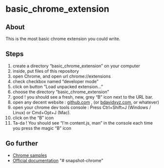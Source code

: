 # basic_chrome_extension

## About

This is the most basic chrome extension you could write.

## Steps

1. create a directory “basic_chrome_extension” on your computer
2. inside, put files of this repository
3. open Chrome, and open url chrome://extensions
4. check checkbox named “developer mode”
5. click on button “Load unpacked extension…”
6. choose the directory “basic_chrome_extension”
7. good ! you should see a fresh, new, grey “B” icon next to the URL bar.
8. open any decent website : [github.com](http://github.com) , (or [bdavidxyz.com](http://bdavidxyz.com), or whatever)
9. open your chrome dev tools console : Press Ctrl+Shift+J (Windows / Linux) or Cmd+Opt+J (Mac).
10. click on the “B” icon
11. Ta-da ! You should see “I'm content.js, man” in the console each time you press the magic “B” icon

## Go further

 - [Chrome samples](https://developer.chrome.com/extensions/samples) 
 - [Official documentation](https://developer.chrome.com/extensions/overview)
"# snapshot-chrome" 
